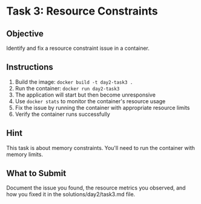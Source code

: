 # Task 3: Resource Constraints

## Objective
Identify and fix a resource constraint issue in a container.

## Instructions
1. Build the image: `docker build -t day2-task3 .`
2. Run the container: `docker run day2-task3`
3. The application will start but then become unresponsive
4. Use `docker stats` to monitor the container's resource usage
5. Fix the issue by running the container with appropriate resource limits
6. Verify the container runs successfully

## Hint
This task is about memory constraints. You'll need to run the container with memory limits.

## What to Submit
Document the issue you found, the resource metrics you observed, and how you fixed it in the solutions/day2/task3.md file. 